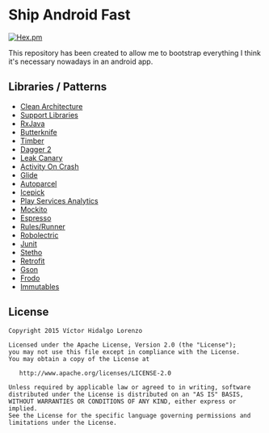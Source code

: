 Ship Android Fast
=================
[![Hex.pm](https://img.shields.io/hexpm/l/plug.svg)](http://www.apache.org/licenses/LICENSE-2.0)

This repository has been created to allow me to bootstrap everything I think it's necessary nowadays in an android app.


Libraries / Patterns
-----------------

* [Clean Architecture](21)
* [Support Libraries][1]
* [RxJava][2]
* [Butterknife][3]
* [Timber][4]
* [Dagger 2][5]
* [Leak Canary][6]
* [Activity On Crash][7]
* [Glide][8]
* [Autoparcel][9]
* [Icepick][10]
* [Play Services Analytics][11]
* [Mockito][12]
* [Espresso][13]
* [Rules/Runner][14]
* [Robolectric][15]
* [Junit][16]
* [Stetho][17]
* [Retrofit][18]
* [Gson][19]
* [Frodo][20]
* [Immutables][22]


License
-------

    Copyright 2015 Víctor Hidalgo Lorenzo

    Licensed under the Apache License, Version 2.0 (the "License");
    you may not use this file except in compliance with the License.
    You may obtain a copy of the License at

       http://www.apache.org/licenses/LICENSE-2.0

    Unless required by applicable law or agreed to in writing, software
    distributed under the License is distributed on an "AS IS" BASIS,
    WITHOUT WARRANTIES OR CONDITIONS OF ANY KIND, either express or implied.
    See the License for the specific language governing permissions and
    limitations under the License.

[1]: http://developer.android.com/tools/support-library/index.html
[2]: https://github.com/ReactiveX/RxJava
[3]: http://jakewharton.github.io/butterknife/
[4]: https://github.com/JakeWharton/timber
[5]: http://google.github.io/dagger/
[6]: https://github.com/square/leakcanary
[7]: https://github.com/Ereza/CustomActivityOnCrash
[8]: https://github.com/bumptech/glide
[9]: https://github.com/frankiesardo/auto-parcel
[10]:https://github.com/frankiesardo/icepick
[11]:https://developers.google.com/analytics/devguides/collection/android/v4/
[12]:http://mockito.org/
[13]:https://google.github.io/android-testing-support-library/docs/index.html
[14]:https://google.github.io/android-testing-support-library/docs/index.html#junit4-rules
[15]:http://robolectric.org/
[16]:http://junit.org/
[17]:http://facebook.github.io/stetho/
[18]:http://square.github.io/retrofit/
[19]:https://github.com/google/gson
[20]:https://github.com/android10/frodo
[21]:https://github.com/android10/Android-CleanArchitecture
[22]:http://immutables.github.io/
